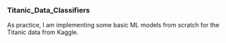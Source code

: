 ### Titanic_Data_Classifiers
As practice, I am implementing some basic ML models from scratch for the Titanic data from Kaggle.
